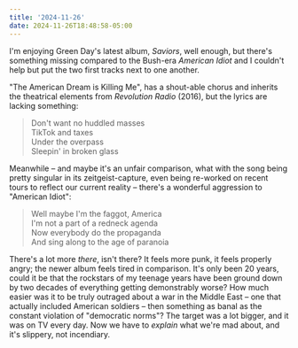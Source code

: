 ```yaml
---
title: '2024-11-26'
date: 2024-11-26T18:48:58-05:00
---
```

I'm enjoying Green Day's latest album, *Saviors*, well enough, but there's something missing compared to the Bush-era *American Idiot* and I couldn't help but put the two first tracks next to one another.

"The American Dream is Killing Me", has a shout-able chorus and inherits the theatrical elements from *Revolution Radio* (2016), but the lyrics are lacking something:

> Don't want no huddled masses\
TikTok and taxes\
Under the overpass\
Sleepin' in broken glass

Meanwhile – and maybe it's an unfair comparison, what with the song being pretty singular in its zeitgeist-capture, even being re-worked on recent tours to reflect our current reality – there's a wonderful aggression to "American Idiot":

> Well maybe I'm the faggot, America\
I'm not a part of a redneck agenda\
Now everybody do the propaganda\
And sing along to the age of paranoia

There's a lot more *there*, isn't there? It feels more punk, it feels properly angry; the newer album feels tired in comparison. It's only been 20 years, could it be that the rockstars of my teenage years have been ground down by two decades of everything getting demonstrably worse? How much easier was it to be truly outraged about a war in the Middle East – one that actually included American soldiers – then something as banal as the constant violation of "democratic norms"? The target was a lot bigger, and it was on TV every day. Now we have to *explain* what we're mad about, and it's slippery, not incendiary.
